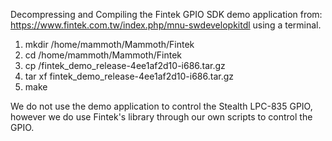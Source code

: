 Decompressing and Compiling the Fintek GPIO SDK demo application from:
https://www.fintek.com.tw/index.php/mnu-swdevelopkitdl using a terminal.

1. mkdir /home/mammoth/Mammoth/Fintek
2. cd /home/mammoth/Mammoth/Fintek
3. cp <source location> /fintek_demo_release-4ee1af2d10-i686.tar.gz
4. tar xf fintek_demo_release-4ee1af2d10-i686.tar.gz
5. make

We do not use the demo application to control the Stealth LPC-835 GPIO, however
we do use Fintek's library through our own scripts to control the GPIO.
